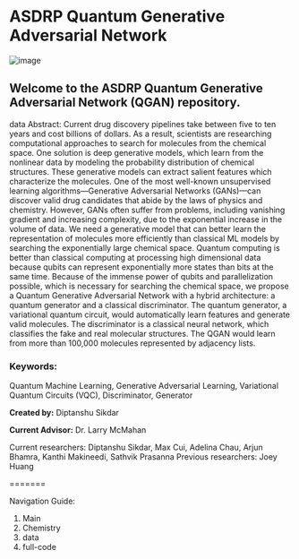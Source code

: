 # ASDRP Quantum Generative Adversarial Network

![image](https://user-images.githubusercontent.com/69136009/136667976-293df844-9489-45c4-ad11-dee2fde80661.png)

## Welcome to the ASDRP Quantum Generative Adversarial Network (QGAN) repository. 

data
Abstract: 
    Current drug discovery pipelines take between five to ten years and cost billions of dollars. As a result, scientists are researching computational approaches to search for molecules from the chemical space. One solution is deep generative models, which learn from the nonlinear data by modeling the probability distribution of chemical structures. These generative models can extract salient features which characterize the molecules. One of the most well-known unsupervised learning algorithms––Generative Adversarial Networks (GANs)––can discover valid drug candidates that abide by the laws of physics and chemistry. However, GANs often suffer from problems, including vanishing gradient and increasing complexity, due to the exponential increase in the volume of data. 
    We need a generative model that can better learn the representation of molecules more efficiently than classical ML models by searching the exponentially large chemical space. Quantum computing is better than classical computing at processing high dimensional data because qubits can represent exponentially more states than bits at the same time. Because of the immense power of qubits and parallelization possible, which is necessary for searching the chemical space, we propose a Quantum Generative Adversarial Network with a hybrid architecture: a quantum generator and a classical discriminator. The quantum generator, a variational quantum circuit, would automatically learn features and generate valid molecules. The discriminator is a classical neural network, which classifies the fake and real molecular structures. The QGAN would learn from more than 100,000 molecules represented by adjacency lists.


### Keywords:
Quantum Machine Learning, Generative Adversarial Learning, Variational Quantum Circuits (VQC), Discriminator, Generator

**Created by:** Diptanshu Sikdar

**Current Advisor:** Dr. Larry McMahan


Current researchers: Diptanshu Sikdar, Max Cui, Adelina Chau, Arjun Bhamra, Kanthi Makineedi, Sathvik Prasanna
Previous researchers: Joey Huang

=======

Navigation Guide:
1. Main 
2. Chemistry <branch>
3. data <branch>
4. full-code <branch>
